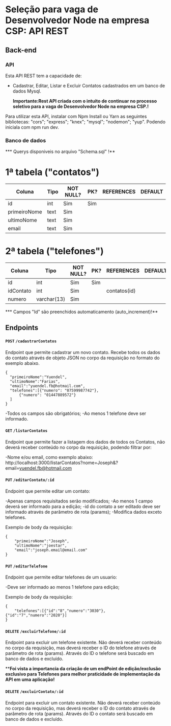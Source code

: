# Seleção para vaga de Desenvolvedor Node na empresa CSP: API REST

## Back-end

### API

Esta API REST tem a capacidade de:

- Cadastrar, Editar, Listar e Excluir Contatos cadastrados em um banco de dados Mysql.
  
  **Importante:Rest API criada com o intuito de continuar no processo seletivo para a vaga de Desenvolvedor Node na empresa CSP.!**

Para utilizar esta API, instalar com Npm Install ou Yarn as seguintes bibliotecas:
    "cors";
    "express";
    "knex"; 
    "mysql"; 
    "nodemon"; 
    "yup". 
Podendo iniciala com npm run dev.


### Banco de dados
*** Querys disponiveis no arquivo "Schema.sql" !**
# 1ª tabela ("contatos")

| Coluna     | Tipo         | NOT NULL? | PK? | REFERENCES | DEFAULT   |
| --------   | --------     | --------- | --- | ---------- | -------   |
| id         | int          | Sim       | Sim |            |           |
|primeiroNome| text         | Sim       |     |            |           |
| ultimoNome | text         | Sim       |     |            |           |
| email      | text         | Sim       |     |            |           |


# 2ª tabela ("telefones")

| Coluna     | Tipo         | NOT NULL? | PK? | REFERENCES | DEFAULT   |
| --------   | --------     | --------- | --- | ---------- | -------   |
| id         | int          | Sim       | Sim |            |           |
| idContato  | int          | Sim       |     |contatos(id)|           |
| numero     | varchar(13)  | Sim       |     |            |           |


  *** Campos "Id" são preenchidos automaticamento (auto_increment)!**

  ## Endpoints

  #### `POST` `/cadastrarContatos`
 Endpoint que permite cadastrar um novo contato. Recebe todos os dados do contato através de objeto JSON no corpo da requisição no formato do exemplo abaixo.

  ```json=
{
	"primeiroNome":"Yuendel",
	"ultimoNome":"Farias",
	"email":"yuendel.fb@hotmail.com",
	"telefones":[{"numero": "07599987742"},
		{"numero": "01447889572"}
	]
}
```

-Todos os campos são obrigatórios;
-Ao menos 1 telefone deve ser informado.

  #### `GET` `/listarContatos`
Endpoint que permite fazer a listagem dos dados de todos os Contatos, não deverá receber conteúdo no corpo da requisição, podendo filtrar por: 


-Nome e/ou email, como exemplo abaixo:
http://localhost:3000/listarContatos?nome=Joseph&?email=yuendel.fb@hotmail.com

  #### `PUT` `/editarContato/:id`
Endpoint que permite editar um contato:

-Apenas campos requisitados serão modificados;
-Ao menos 1 campo deverá ser informado para a edição;
-id do contato a ser editado deve ser informado através de parâmetro de rota (params);
-Modifica dados exceto telefones.

Exemplo de body da requisição:

```json=
{
	"primeiroNome":"Joseph",
	"ultimoNome":"joestar",
	"email":"joseph.email@email.com"
}
```

#### `PUT` `/editarTelefone`
Endpoint que permite editar telefones de um usuario:

-Deve ser informado ao menos 1 telefone para edição;

Exemplo de body da requisição:

```json=
{
	"telefones":[{"id":"8","numero":"3030"},{"id":"7","numero":"2020"}]
}
```

 #### `DELETE` `/excluirTelefone/:id`
Endpoint para excluir um telefone existente. Não deverá receber conteúdo no corpo da requisição, mas deverá receber o ID do telefone através de parâmetro de rota (params). Através do ID o telefone será buscado em banco de dados e excluído.

****Foi vista a importancia da criação de um endPoint de edição/exclusão exclusivo para Telefones para melhor praticidade de implementação da API em uma aplicação!**


  #### `DELETE` `/excluirContato/:id`
Endpoint para excluir um contato existente. Não deverá receber conteúdo no corpo da requisição, mas deverá receber o ID do contato através de parâmetro de rota (params). Através do ID o contato será buscado em banco de dados e excluído.

